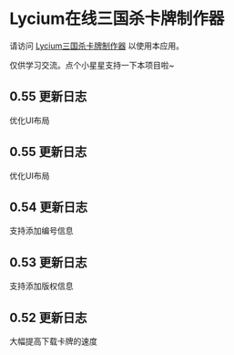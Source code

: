 # Lycium在线三国杀卡牌制作器

请访问 [Lycium三国杀卡牌制作器](https://lycium-card-maker-8ec4cf5586b107-1253139667.tcloudbaseapp.com/) 以使用本应用。

仅供学习交流。点个小星星支持一下本项目啦~

## 0.55 更新日志

优化UI布局

## 0.55 更新日志

优化UI布局

## 0.54 更新日志

支持添加编号信息

## 0.53 更新日志

支持添加版权信息

## 0.52 更新日志

大幅提高下载卡牌的速度



